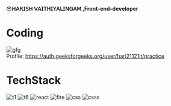 😎**𝖧𝖠𝖱𝖨𝖲𝖧 𝖵𝖠𝖨𝖳𝖧𝖨𝖸𝖠𝖫𝖨𝖭𝖦𝖠𝖬 ,Front-end-developer**

<h1>Coding</h1>

![gfg](https://github.com/harish02-04/harish02-04/assets/121707427/cf1465d0-00d4-4261-82f1-fd5b1b6f144e)
<br>
Profile: https://auth.geeksforgeeks.org/user/hari21121it/practice

<h1>TechStack</h1>

![t1](https://github.com/harish02-04/harish02-04/assets/121707427/69fd7e57-195e-4af7-b3c6-dd64041d0ef2)
![t6](https://github.com/harish02-04/harish02-04/assets/121707427/bac44178-98cf-46ba-bb38-ac8fdfda2400)
![react](https://github.com/harish02-04/harish02-04/assets/121707427/4e816790-b2b9-4cbe-8d7c-ded135bdedef)
![fire](https://github.com/harish02-04/harish02-04/assets/121707427/76c6fa62-fa5f-4d62-90e2-73f65cba71f1)
![css](https://github.com/harish02-04/harish02-04/assets/121707427/ee63bb46-3eb1-4086-9962-fa14c0a77b45)
![csss](https://github.com/harish02-04/harish02-04/assets/121707427/585a2547-dba0-48fc-b478-56c27a5a8ddd)




